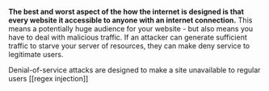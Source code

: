 **The best and worst aspect of the how the internet is designed is that every website it accessible to anyone with an internet connection.** This means a potentially huge audience for your website - but also means you have to deal with malicious traffic. If an attacker can generate sufficient traffic to starve your server of resources, they can make deny service to legitimate users.

Denial-of-service attacks are designed to make a site unavailable to regular users
[[regex injection]]